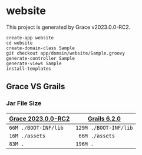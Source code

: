 # website

This project is generated by Grace v2023.0.0-RC2.

```
create-app website
cd website
create-domain-class Sample
git checkout app/domain/website/Sample.groovy
generate-controller Sample
generate-views Sample
install-templates
```

## Grace VS Grails

### Jar File Size
| [Grace 2023.0.0-RC2](https://github.com/codeconsole/website) | [Grails 6.2.0](https://github.com/codeconsole/grace-website) |
| --------------- | --------------- | 
| `66M ./BOOT-INF/lib` | `129M ./BOOT-INF/lib` |
| `16M ./assets` | ` 66M ./assets` |
| `83M .` | `196M .` |
